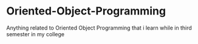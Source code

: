 # Oriented-Object-Programming
Anything related to Oriented Object Programming that i learn while in third semester in my college
